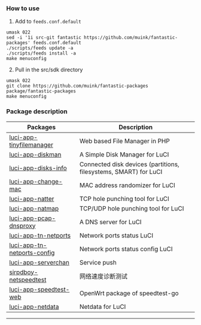 ### How to use

1. Add to `feeds.conf.default`
```shell
umask 022
sed -i '1i src-git fantastic https://github.com/muink/fantastic-packages' feeds.conf.default
./scripts/feeds update -a
./scripts/feeds install -a
make menuconfig
```

2. Pull in the src/sdk directory
```shell
umask 022
git clone https://github.com/muink/fantastic-packages package/fantastic-packages
make menuconfig
```

### Package description
| Packages | Description |
| ---- | ---- |
| [luci-app-tinyfilemanager][] | Web based File Manager in PHP |
| [luci-app-diskman][] | A Simple Disk Manager for LuCI |
| [luci-app-disks-info][] | Connected disk devices (partitions, filesystems, SMART) for LuCI |
| [luci-app-change-mac][] | MAC address randomizer for LuCI |
| [luci-app-natter][] | TCP hole punching tool for LuCI |
| [luci-app-natmap][] | TCP/UDP hole punching tool for LuCI |
| [luci-app-pcap-dnsproxy][] | A DNS server for LuCI |
| [luci-app-tn-netports][] | Network ports status LuCI |
| [luci-app-tn-netports-config][] | Network ports status config LuCI |
| [luci-app-serverchan][] | Service push |
| [sirpdboy-netspeedtest][] | 网络速度诊断测试 |
| [luci-app-speedtest-web][] | OpenWrt package of speedtest-go |
| [luci-app-netdata][] | Netdata for LuCI |

--------

[luci-app-tinyfilemanager]: https://github.com/muink/luci-app-tinyfilemanager.git
[luci-app-diskman]: https://github.com/lisaac/luci-app-diskman.git
[luci-app-disks-info]: https://github.com/gSpotx2f/luci-app-disks-info.git
[luci-app-change-mac]: https://github.com/muink/luci-app-change-mac.git
[luci-app-natter]: https://github.com/muink/luci-app-natter.git
[luci-app-natmap]: https://github.com/muink/luci-app-natmap.git
[luci-app-pcap-dnsproxy]: https://github.com/muink/luci-app-pcap-dnsproxy.git
[luci-app-tn-netports]: https://github.com/muink/luci-app-tn-netports.git
[luci-app-tn-netports-config]: https://github.com/muink/luci-app-tn-netports-config.git
[luci-app-serverchan]: https://github.com/tty228/luci-app-serverchan.git
[sirpdboy-netspeedtest]: https://github.com/sirpdboy/netspeedtest.git
[luci-app-speedtest-web]: https://github.com/ZeaKyX/luci-app-speedtest-web.git
[luci-app-netdata]: https://github.com/muink/luci-app-netdata.git
